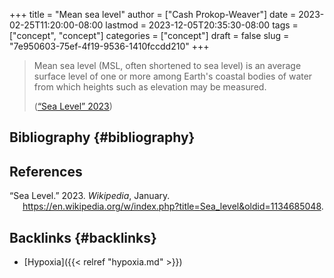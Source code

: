 +++
title = "Mean sea level"
author = ["Cash Prokop-Weaver"]
date = 2023-02-25T11:20:00-08:00
lastmod = 2023-12-05T20:35:30-08:00
tags = ["concept", "concept"]
categories = ["concept"]
draft = false
slug = "7e950603-75ef-4f19-9536-1410fccdd210"
+++

> Mean sea level (MSL, often shortened to sea level) is an average surface level of one or more among Earth's coastal bodies of water from which heights such as elevation may be measured.
>
> (<a href="#citeproc_bib_item_1">“Sea Level” 2023</a>)


## Bibliography {#bibliography}

## References

<style>.csl-entry{text-indent: -1.5em; margin-left: 1.5em;}</style><div class="csl-bib-body">
  <div class="csl-entry"><a id="citeproc_bib_item_1"></a>“Sea Level.” 2023. <i>Wikipedia</i>, January. <a href="https://en.wikipedia.org/w/index.php?title=Sea_level&oldid=1134685048">https://en.wikipedia.org/w/index.php?title=Sea_level&#38;oldid=1134685048</a>.</div>
</div>


## Backlinks {#backlinks}

-   [Hypoxia]({{< relref "hypoxia.md" >}})
